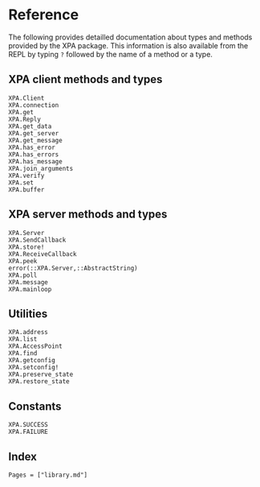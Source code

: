 # Reference

The following provides detailled documentation about types and methods provided
by the XPA package.  This information is also available from the REPL by typing
`?` followed by the name of a method or a type.


## XPA client methods and types

```@docs
XPA.Client
XPA.connection
XPA.get
XPA.Reply
XPA.get_data
XPA.get_server
XPA.get_message
XPA.has_error
XPA.has_errors
XPA.has_message
XPA.join_arguments
XPA.verify
XPA.set
XPA.buffer
```

## XPA server methods and types

```@docs
XPA.Server
XPA.SendCallback
XPA.store!
XPA.ReceiveCallback
XPA.peek
error(::XPA.Server,::AbstractString)
XPA.poll
XPA.message
XPA.mainloop
```


## Utilities

```@docs
XPA.address
XPA.list
XPA.AccessPoint
XPA.find
XPA.getconfig
XPA.setconfig!
XPA.preserve_state
XPA.restore_state
```

## Constants

```@docs
XPA.SUCCESS
XPA.FAILURE
```

## Index

```@index
Pages = ["library.md"]
```
